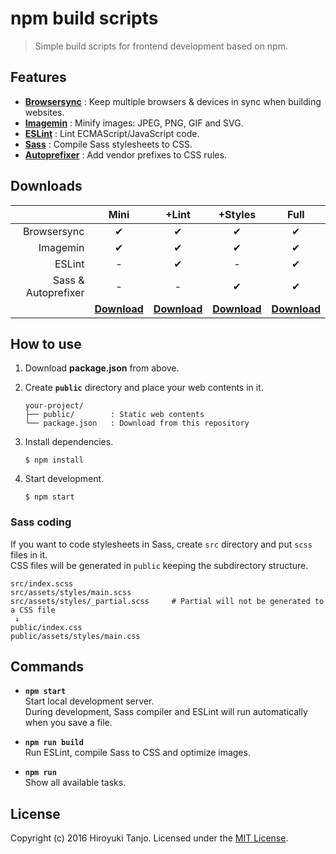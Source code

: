 # npm build scripts
> Simple build scripts for frontend development based on npm.

## Features
- **[Browsersync](https://www.browsersync.io/)** : Keep multiple browsers & devices in sync when building websites.
- **[Imagemin](https://github.com/imagemin/imagemin)** : Minify images: JPEG, PNG, GIF and SVG.
- **[ESLint](http://eslint.org/)** : Lint ECMAScript/JavaScript code.
- **[Sass](http://sass-lang.com/)** : Compile Sass stylesheets to CSS.
- **[Autoprefixer](https://github.com/postcss/autoprefixer)** : Add vendor prefixes to CSS rules.

## Downloads
|                     | Mini     | +Lint    | +Styles  | Full     |
|--------------------:|:--------:|:--------:|:--------:|:--------:|
| Browsersync         | ✔       | ✔       | ✔       | ✔       |
| Imagemin            | ✔       | ✔       | ✔       | ✔       |
| ESLint              | -        | ✔       | -        | ✔       |
| Sass & Autoprefixer | -        | -        | ✔       | ✔       |
|                     | **[Download][mini]** | **[Download][lint]** | **[Download][styles]** | **[Download][full]** |

## How to use
1. Download **package.json** from above.
2. Create **`public`** directory and place your web contents in it.

   ```
   your-project/
   ├── public/        : Static web contents
   └── package.json   : Download from this repository
   ```

3. Install dependencies.

   ```
   $ npm install
   ```

4. Start development.

   ```
   $ npm start
   ```

### Sass coding
If you want to code stylesheets in Sass, create `src` directory and put `scss` files in it.  
CSS files will be generated in `public` keeping the subdirectory structure.

```
src/index.scss
src/assets/styles/main.scss
src/assets/styles/_partial.scss     # Partial will not be generated to a CSS file
 ↓
public/index.css
public/assets/styles/main.css
```

## Commands
- **`npm start`**  
  Start local development server.  
  During development, Sass compiler and ESLint will run automatically when you save a file.

- **`npm run build`**  
  Run ESLint, compile Sass to CSS and optimize images.

- **`npm run`**  
  Show all available tasks.

## License
Copyright (c) 2016 Hiroyuki Tanjo. Licensed under the [MIT License](LICENSE).

[mini]: downloads/mini/package.json?raw=true
[lint]: downloads/lint/package.json?raw=true
[styles]: downloads/styles/package.json?raw=true
[full]: downloads/full/package.json?raw=true
